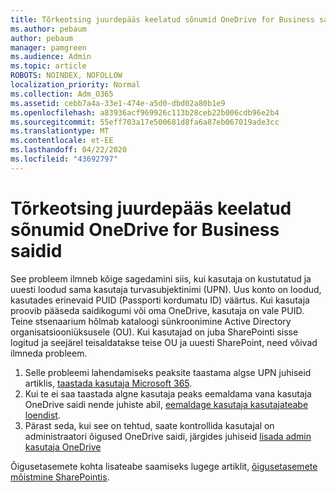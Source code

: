 ```yaml
---
title: Tõrkeotsing juurdepääs keelatud sõnumid OneDrive for Business saidid
ms.author: pebaum
author: pebaum
manager: pamgreen
ms.audience: Admin
ms.topic: article
ROBOTS: NOINDEX, NOFOLLOW
localization_priority: Normal
ms.collection: Adm_O365
ms.assetid: cebb7a4a-33e1-474e-a5d0-dbd02a80b1e9
ms.openlocfilehash: a83936acf969926c113b28ceb22b006cdb96e2b4
ms.sourcegitcommit: 55eff703a17e500681d8fa6a87eb067019ade3cc
ms.translationtype: MT
ms.contentlocale: et-EE
ms.lasthandoff: 04/22/2020
ms.locfileid: "43692797"
---
```

# <a name="troubleshooting-access-denied-messages-to-onedrive-for-business-sites"></a>Tõrkeotsing juurdepääs keelatud sõnumid OneDrive for Business saidid

See probleem ilmneb kõige sagedamini siis, kui kasutaja on kustutatud ja uuesti loodud sama kasutaja turvasubjektinimi (UPN). Uus konto on loodud, kasutades erinevaid PUID (Passporti kordumatu ID) väärtus. Kui kasutaja proovib pääseda saidikogumi või oma OneDrive, kasutaja on vale PUID. Teine stsenaarium hõlmab kataloogi sünkroonimine Active Directory organisatsiooniüksusele (OU). Kui kasutajad on juba SharePointi sisse logitud ja seejärel teisaldatakse teise OU ja uuesti SharePoint, need võivad ilmneda probleem.

1. Selle probleemi lahendamiseks peaksite taastama algse UPN juhiseid artiklis, [taastada kasutaja Microsoft 365](https://docs.microsoft.com/office365/admin/add-users/restore-user?view=o365-worldwide).
2. Kui te ei saa taastada algne kasutaja peaks eemaldama vana kasutaja OneDrive saidi nende juhiste abil, [eemaldage kasutaja kasutajateabe loendist](). 
3. Pärast seda, kui see on tehtud, saate kontrollida kasutajal on administraatori õigused OneDrive saidi, järgides juhiseid [lisada admin kasutaja OneDrive](https://docs.microsoft.com/sharepoint/manage-user-profiles)

Õigusetasemete kohta lisateabe saamiseks lugege artiklit, [õigusetasemete mõistmine SharePointis](https://docs.microsoft.com/sharepoint/understanding-permission-levels).
